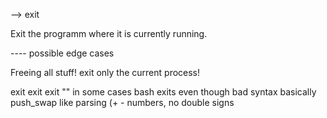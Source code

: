 -->								exit

Exit the programm where it is currently running.


----	possible edge cases

Freeing all stuff!
exit only the current process!

exit exit
exit ""
in some cases bash exits even though bad syntax
basically push_swap like parsing (+ - numbers, no double signs